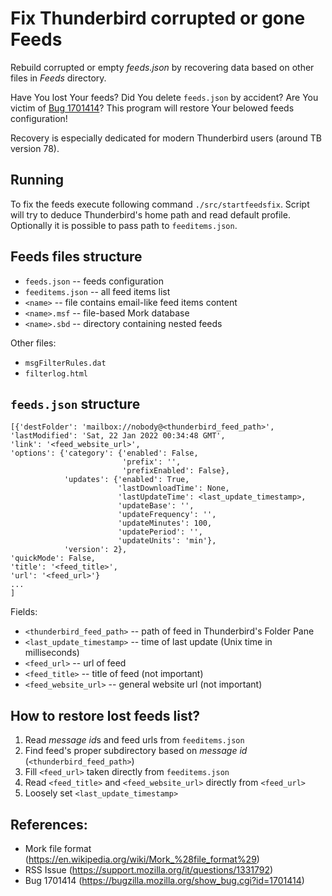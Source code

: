 # Fix Thunderbird corrupted or gone Feeds

Rebuild corrupted or empty *feeds.json* by recovering data based on other files in *Feeds* directory.

Have You lost Your feeds? Did You delete `feeds.json` by accident? 
Are You victim of [Bug 1701414](https://bugzilla.mozilla.org/show_bug.cgi?id=1701414)? 
This program will restore Your belowed feeds configuration!

Recovery is especially dedicated for modern Thunderbird users (around TB version 78).


## Running

To fix the feeds execute following command `./src/startfeedsfix`. Script will try to deduce Thunderbird's
home path and read default profile. Optionally it is possible to pass path to `feeditems.json`.


## Feeds files structure

- `feeds.json` -- feeds configuration
- `feeditems.json` -- all feed items list
- `<name>` -- file contains email-like feed items content
- `<name>.msf` -- file-based Mork database
- `<name>.sbd` -- directory containing nested feeds

Other files:
- `msgFilterRules.dat`
- `filterlog.html`


## `feeds.json` structure

```
[{'destFolder': 'mailbox://nobody@<thunderbird_feed_path>',
'lastModified': 'Sat, 22 Jan 2022 00:34:48 GMT',
'link': '<feed_website_url>',
'options': {'category': {'enabled': False,
                         'prefix': '',
                         'prefixEnabled': False},
            'updates': {'enabled': True,
                        'lastDownloadTime': None,
                        'lastUpdateTime': <last_update_timestamp>,
                        'updateBase': '',
                        'updateFrequency': '',
                        'updateMinutes': 100,
                        'updatePeriod': '',
                        'updateUnits': 'min'},
            'version': 2},
'quickMode': False,
'title': '<feed_title>',
'url': '<feed_url>'}
...
]

```

Fields:
- `<thunderbird_feed_path>` -- path of feed in Thunderbird's Folder Pane
- `<last_update_timestamp>` -- time of last update (Unix time in milliseconds)
- `<feed_url>` -- url of feed
- `<feed_title>` -- title of feed (not important)
- `<feed_website_url>` -- general website url (not important)


## How to restore lost feeds list?

1. Read *message id*s and feed urls from `feeditems.json`
2. Find feed's proper subdirectory based on *message id* (`<thunderbird_feed_path>`)
3. Fill `<feed_url>` taken directly from `feeditems.json`
4. Read `<feed_title>` and `<feed_website_url>` directly from `<feed_url>`
5. Loosely set `<last_update_timestamp>`


## References:

- Mork file format (https://en.wikipedia.org/wiki/Mork_%28file_format%29)
- RSS Issue (https://support.mozilla.org/it/questions/1331792)
- Bug 1701414 (https://bugzilla.mozilla.org/show_bug.cgi?id=1701414)
